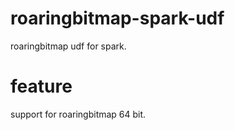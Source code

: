 # roaringbitmap-spark-udf
roaringbitmap udf for spark.

# feature
support for roaringbitmap 64 bit.
